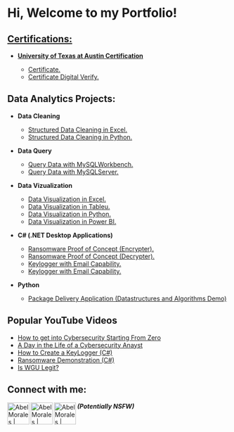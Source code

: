<h1>Hi, Welcome to my Portfolio! <br/><a href="[Data_Analytics_Essentials](https://github.com/alexcartex1101/Data-Analytics-Portfolio/Data_Analytics_Essentials.md)">
  
</h1>

<h2>Certifications:</h2>

- <b> University of Texas at Austin Certification </b>

  - [Certificate.](https://github.com/alexcartex1101/Data-Analytics-Portfolio/blob/main/Data_Analytics_Essentials_Certificate.pdf)
  - [Certificate Digital Verify.](https://la.utexas.edu/texasexeced/digitalVerification.html?key=PxhVW)

<h2>Data Analytics Projects:</h2>

- <b> Data Cleaning </b>
  - [Structured Data Cleaning in Excel.](https://github.com/alexcartex1101/Data-Analytics-Portfolio/blob/main/in_process.md)
  - [Structured Data Cleaning in Python.](https://github.com/alexcartex1101/Data-Analytics-Portfolio/blob/main/in_process.md)

- <b> Data Query </b>
  - [Query Data with MySQLWorkbench.](https://github.com/alexcartex1101/Data-Analytics-Portfolio/blob/main/MySQLWorkbench)
  - [Query Data with MySQLServer.](https://github.com/alexcartex1101/Data-Analytics-Portfolio/blob/main/in_process.md)

- <b> Data Vizualization </b>
  - [Data Visualization in Excel.](https://github.com/alexcartex1101/Data-Analytics-Portfolio/blob/main/in_process.md)
  - [Data Visualization in Tableu.](https://github.com/alexcartex1101/Data-Analytics-Portfolio/blob/main/in_process.md)
  - [Data Visualization in Python.](https://github.com/alexcartex1101/Data-Analytics-Portfolio/blob/main/in_process.md)
  - [Data Visualization in Power BI.](https://github.com/alexcartex1101/Data-Analytics-Portfolio/blob/main/in_process.md)

- <b>C# (.NET Desktop Applications)</b>
  - [Ransomware Proof of Concept (Encrypter).](https://github.com/alexcartex1101/Data-Analytics-Portfolio/blob/main/in_process.md)
  - [Ransomware Proof of Concept (Decrypter).](https://github.com/alexcartex1101/Data-Analytics-Portfolio/blob/main/in_process.md)
  - [Keylogger with Email Capability.](https://github.com/alexcartex1101/Data-Analytics-Portfolio/blob/main/in_process.md)
  - [Keylogger with Email Capability.](https://github.com/alexcartex1101/Data-Analytics-Portfolio/blob/main/in_process.md)

- <b>Python</b>
  - [Package Delivery Application (Datastructures and Algorithms Demo)](https://github.com/alexcartex1101/Data-Analytics-Portfolio/blob/main/in_process.md)

<h2>Popular YouTube Videos</h2>

- [How to get into Cybersecurity Starting From Zero](https://github.com/alexcartex1101/Data-Analytics-Portfolio/blob/main/in_process.md)
- [A Day in the Life of a Cybersecurity Anayst](https://github.com/alexcartex1101/Data-Analytics-Portfolio/blob/main/in_process.md)
- [How to Create a KeyLogger (C#)](https://github.com/alexcartex1101/Data-Analytics-Portfolio/blob/main/in_process.md)
- [Ransomware Demonstration (C#)](https://github.com/alexcartex1101/Data-Analytics-Portfolio/blob/main/in_process.md)
- [Is WGU Legit?](https://github.com/alexcartex1101/Data-Analytics-Portfolio/blob/main/in_process.md)

<h2>Connect with me:</h2>

[<img align="left" alt="AbelMorales | LinkedIn" width="50" src="https://cdn.jsdelivr.net/npm/simple-icons@v3/icons/linkedin.svg" />][linkedin]
[<img align="left" alt="AbelMorales | YouTube" width="50px" src="https://cdn.jsdelivr.net/npm/simple-icons@v3/icons/youtube.svg" />][youtube]
[<img align="left" alt="AbelMorales | Instagram" width="50px" src="https://cdn.jsdelivr.net/npm/simple-icons@v3/icons/instagram.svg" />][instagram]

[linkedin]: https://linkedin.com/in/aabelmorales
[youtube]: https://www.youtube.com/c/joshmadakor
[instagram]: https://www.instagram.com/joshmadakor/

<b><i>(Potentially NSFW)</b></i>
